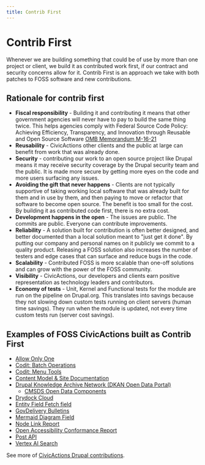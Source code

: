 ```yaml
---
title: Contrib First
---
```


# Contrib First

Whenever we are building something that could be of use by more than one project or client, we build it as contributed work first, if our contract and security concerns allow for it. Contrib First is an approach we take with both patches to FOSS software and new contributions.

## Rationale for contrib first

-   **Fiscal responsibility** - Building it and contributing it means that other government agencies will never have to pay to build the same thing twice. This helps agencies comply with Federal Source Code Policy: Achieving Efficiency, Transparency, and Innovation through Reusable and Open Source Software [OMB Memorandum M-16-21](https://obamawhitehouse.archives.gov/sites/default/files/omb/memoranda/2016/m_16_21.pdf)
-   **Reusability** - CivicActions other clients and the public at large can benefit from work that was already done.
-   **Security** - contributing our work to an open source project like Drupal means it may receive security coverage by the Drupal security team and the public. It is made more secure by getting more eyes on the code and more users surfacing any issues.
-   **Avoiding the gift that never happens** - Clients are not typically supportive of taking working local software that was already built for them and in use by them, and then paying to move or refactor that software to become open source. The benefit is too small for the cost. By building it as contributed code first, there is no extra cost.
-   **Development happens in the open** - The issues are public. The commits are public. Everyone can contribute improvements.
-   **Reliability** - A solution built for contribution is often better designed, and better documented than a local solution meant to "just get it done". By putting our company and personal names on it publicly we commit to a quality product. Releasing a FOSS solution also increases the number of testers and edge cases that can surface and reduce bugs in the code.
-   **Scalability** - Contributed FOSS is more scalable than one-off solutions and can grow with the power of the FOSS community.
-   **Visibility** - CivicActions, our developers and clients earn positive representation as technology leaders and contributors.
-   **Economy of tests** - Unit, Kernel and Functional tests for the module are run on the pipeline on Drupal.org.  This translates into savings because they not slowing down custom tests running on client servers (human time savings). They run when the module is updated, not every time custom tests run (server cost savings).

## Examples of FOSS CivicActions built as Contrib First

-   [Allow Only One](https://www.drupal.org/project/allow_only_one)
-   [Codit: Batch Operations](https://www.drupal.org/project/codit_batch_operations)
-   [Codit: Menu Tools](https://www.drupal.org/project/codit_menu_tools)
-   [Content Model & Site Documentation](https://www.drupal.org/project/content_model_documentation)
-   [Drupal Knowledge Archive Network (DKAN Open Data Portal)](https://github.com/GetDKAN/dkan)
    -   [CMSDS Open Data Components](https://github.com/GetDKAN/cmsds-open-data-components)
-   [Drydock Cloud](https://github.com/drydockcloud)
-   [Entity Field Fetch field](https://www.drupal.org/project/entity_field_fetch)
-   [GovDelivery Bulletins](https://www.drupal.org/project/govdelivery_bulletins)
-   [Mermaid Diagram Field](https://www.drupal.org/project/mermaid_diagram_field)
-   [Node Link Report](https://www.drupal.org/project/node_link_report)
-   [Open Accessibility Conformance Report](https://github.com/GSA/openacr)
-   [Post API](https://www.drupal.org/project/post_api)
-   [Vertex AI Search](https://www.drupal.org/project/vertex_ai_search)

See more of [CivicActions Drupal contributions](https://drupal.org/civicactions).
